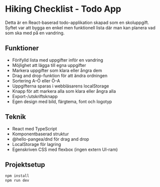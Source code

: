 ﻿# Hiking Checklist - Todo App

Detta är en React-baserad todo-applikation skapad som en skoluppgift. Syftet var att bygga en enkel men funktionell lista där man kan planera vad som ska med på en vandring.

## Funktioner

- Förifylld lista med uppgifter inför en vandring
- Möjlighet att lägga till egna uppgifter
- Markera uppgifter som klara eller ångra dem
- Drag and drop-funktion för att ändra ordningen
- Sortering A–Ö eller Ö–A
- Uppgifterna sparas i webbläsarens localStorage
- Knapp för att markera alla som klara eller ångra alla
- Export-/utskriftsknapp
- Egen design med bild, färgtema, font och logotyp

## Teknik

- React med TypeScript
- Komponentbaserad struktur
- @hello-pangea/dnd för drag and drop
- LocalStorage för lagring
- Egenskriven CSS med flexbox (ingen extern UI-ram)

## Projektsetup

```bash
npm install
npm run dev
```
